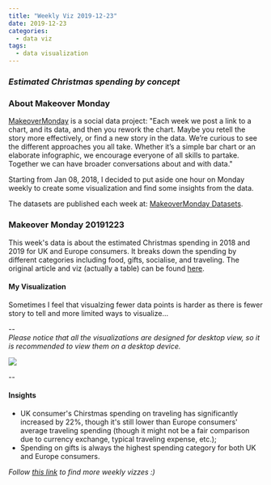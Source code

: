 ```yaml
---
title: "Weekly Viz 2019-12-23"
date: 2019-12-23
categories:
  - data viz
tags:
  - data visualization
---
```


### *Estimated Christmas spending by concept*


### About Makeover Monday

[MakeoverMonday](http://www.makeovermonday.co.uk/) is a social data project:
"Each week we post a link to a chart, and its data, and then you rework the chart.
Maybe you retell the story more effectively, or find a new story in the data.
We’re curious to see the different approaches you all take. Whether it’s a simple bar chart or an elaborate infographic, we encourage everyone of all skills to partake.
Together we can have broader conversations about and with data."

Starting from Jan 08, 2018, I decided to put aside one hour on Monday weekly to create some visualization and find some insights from the data.

The datasets are published each week at: [MakeoverMonday Datasets](http://www.makeovermonday.co.uk/data/).

### Makeover Monday 20191223

This week's data is about the estimated Christmas spending in 2018 and 2019 for UK and Europe consumers. It breaks down the spending by different categories including food, gifts, socialise, and traveling. The original article and viz (actually a table) can be found [here](https://www2.deloitte.com/content/dam/Deloitte/uk/Documents/consumer-business/deloitte-uk-christmas-survey-2019.pdf). 
  
#### My Visualization

Sometimes I feel that visualzing fewer data points is harder as there is fewer story to tell and more limited ways to visualize...  

--  
*Please notice that all the visualizations are designed for desktop view, so it is recommended to view them on a desktop device.*  

<div class='tableauPlaceholder' id='viz1577102675742' style='position: relative'>
<noscript><a href='#'>
  <img alt=' ' src='https:&#47;&#47;public.tableau.com&#47;static&#47;images&#47;Ma&#47;MakeOverMonday20191223&#47;Dashboard1&#47;1_rss.png' style='border: none' />
</a></noscript>
<object class='tableauViz'  style='display:none;'>
  <param name='host_url' value='https%3A%2F%2Fpublic.tableau.com%2F' /> 
  <param name='embed_code_version' value='3' /> 
  <param name='site_root' value='' />
  <param name='name' value='MakeOverMonday20191223&#47;Dashboard1' />
  <param name='tabs' value='no' />
  <param name='toolbar' value='yes' />
  <param name='static_image' value='https:&#47;&#47;public.tableau.com&#47;static&#47;images&#47;Ma&#47;MakeOverMonday20191223&#47;Dashboard1&#47;1.png' />
  <param name='animate_transition' value='yes' />
  param name='display_static_image' value='yes' />
  <param name='display_spinner' value='yes' />
  <param name='display_overlay' value='yes' />
  <param name='display_count' value='yes' />
  <param name='filter' value='publish=yes' />
</object></div>           
<script type='text/javascript'>          
  var divElement = document.getElementById('viz1577102675742');             
  var vizElement = divElement.getElementsByTagName('object')[0];           
  if ( divElement.offsetWidth > 800 ) { vizElement.style.minWidth='420px';vizElement.style.maxWidth='650px';vizElement.style.width='100%';vizElement.style.minHeight='587px';vizElement.style.maxHeight='887px';vizElement.style.height=(divElement.offsetWidth*0.75)+'px';} else if ( divElement.offsetWidth > 500 ) { vizElement.style.minWidth='420px';vizElement.style.maxWidth='650px';vizElement.style.width='100%';vizElement.style.minHeight='587px';vizElement.style.maxHeight='887px';vizElement.style.height=(divElement.offsetWidth*0.75)+'px';} else { vizElement.style.width='100%';vizElement.style.height='1077px';}   
  var scriptElement = document.createElement('script');           
  scriptElement.src = 'https://public.tableau.com/javascripts/api/viz_v1.js';    
  vizElement.parentNode.insertBefore(scriptElement, vizElement);               
</script>
  
  
--  

#### Insights
* UK consumer's Chirstmas spending on traveling has significantly increased by 22%, though it's still lower than Europe consumers' average traveling spending (though it might not be a fair comparison due to currency exchange, typical traveling expense, etc.);  
* Spending on gifts is always the highest spending category for both UK and Europe consumers.  


*Follow [this link](https://yudong-94.github.io/personal-website/project/MakeOverMonday2019/) to find more weekly vizzes :)*
